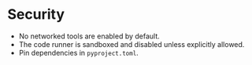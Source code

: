 # Security

- No networked tools are enabled by default.
- The code runner is sandboxed and disabled unless explicitly allowed.
- Pin dependencies in `pyproject.toml`.
